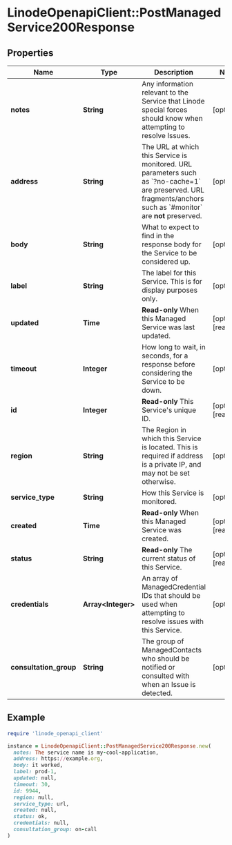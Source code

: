 # LinodeOpenapiClient::PostManagedService200Response

## Properties

| Name | Type | Description | Notes |
| ---- | ---- | ----------- | ----- |
| **notes** | **String** | Any information relevant to the Service that Linode special forces should know when attempting to resolve Issues. | [optional] |
| **address** | **String** | The URL at which this Service is monitored. URL parameters such as &#x60;?no-cache&#x3D;1&#x60; are preserved. URL fragments/anchors such as &#x60;#monitor&#x60; are __not__ preserved. | [optional] |
| **body** | **String** | What to expect to find in the response body for the Service to be considered up. | [optional] |
| **label** | **String** | The label for this Service. This is for display purposes only. | [optional] |
| **updated** | **Time** | __Read-only__ When this Managed Service was last updated. | [optional][readonly] |
| **timeout** | **Integer** | How long to wait, in seconds, for a response before considering the Service to be down. | [optional] |
| **id** | **Integer** | __Read-only__ This Service&#39;s unique ID. | [optional][readonly] |
| **region** | **String** | The Region in which this Service is located. This is required if address is a private IP, and may not be set otherwise. | [optional] |
| **service_type** | **String** | How this Service is monitored. | [optional] |
| **created** | **Time** | __Read-only__ When this Managed Service was created. | [optional][readonly] |
| **status** | **String** | __Read-only__ The current status of this Service. | [optional][readonly] |
| **credentials** | **Array&lt;Integer&gt;** | An array of ManagedCredential IDs that should be used when attempting to resolve issues with this Service. | [optional] |
| **consultation_group** | **String** | The group of ManagedContacts who should be notified or consulted with when an Issue is detected. | [optional] |

## Example

```ruby
require 'linode_openapi_client'

instance = LinodeOpenapiClient::PostManagedService200Response.new(
  notes: The service name is my-cool-application,
  address: https://example.org,
  body: it worked,
  label: prod-1,
  updated: null,
  timeout: 30,
  id: 9944,
  region: null,
  service_type: url,
  created: null,
  status: ok,
  credentials: null,
  consultation_group: on-call
)
```

